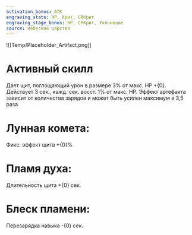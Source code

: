 ```yaml
---
activation_bonus: АТК
engraving_stats: HP, Крит, СФКрит
engraving_stage_bonus: HP, СМКрит, Уклонение
source: Небесное царство
---
```

![[Temp/Placeholder_Artifact.png]]
# Активный скилл
Дает щит, поглощающий урон в размере 3% от макс. HP +{0}. Действует 3 сек., кажд. сек. восст. 1% от макс. HP. 
Эффект артефакта зависит от количества зарядов и может быть усилен максимум в 3,5 раза

# Лунная комета: 
Фикс. эффект щита +{0}%
# Пламя духа: 
Длительность щита +{0} сек.
# Блеск пламени: 
Перезарядка навыка -{0} сек.
